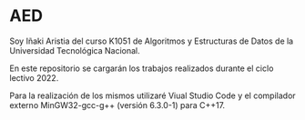 # AED

Soy Iñaki Aristia del curso K1051 de Algoritmos y Estructuras de Datos de la Universidad Tecnológica Nacional.

En este repositorio se cargarán los trabajos realizados durante el ciclo lectivo 2022.

Para la realización de los mismos utilizaré Viual Studio Code y el compilador externo MinGW32-gcc-g++ (versión 6.3.0-1) para C++17.
